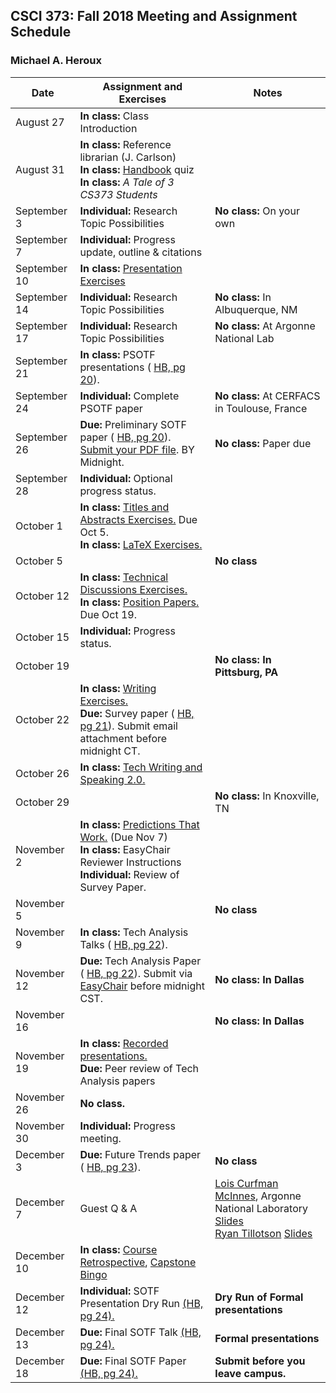 ## CSCI 373: Fall 2018 Meeting and Assignment Schedule

### Michael A. Heroux



| **Date** | **Assignment and Exercises** | **Notes** |
| --- | --- | --- |
| August 27 | **In class:** Class Introduction  |   |
| August 31 |**In class:** Reference librarian (J. Carlson) <br> **In class:** [Handbook](https://maherou.github.io/files/CS373/CSCI373CourseHandbookFifteenthEdition.pdf) quiz <br> **In class:**  _A Tale of 3 CS373 Students_ |   |
| September 3 | **Individual:** Research Topic Possibilities | **No class:** On your own  |
| September 7 | **Individual:** Progress update, outline & citations |   |
| September 10 | **In class:** [Presentation Exercises](https://collegeville.github.io/Orator/PresentationsThatWork/) |   |
| September 14 | **Individual:** Research Topic Possibilities | **No class:** In Albuquerque, NM  |
| September 17 | **Individual:** Research Topic Possibilities | **No class:** At Argonne National Lab  |
| September 21 | **In class:** PSOTF presentations ( [HB, pg 20](https://maherou.github.io/files/CS373/CSCI373CourseHandbookFifteenthEdition.pdf)). |   |
| September 24 | **Individual:** Complete PSOTF paper | **No class:** At CERFACS in Toulouse, France  |
| September 26 | **Due:** Preliminary SOTF paper ( [HB, pg 20](https://maherou.github.io/files/CS373/CSCI373CourseHandbookFifteenthEdition.pdf)). [Submit your PDF file](https://easychair.org/conferences/?conf=fall2018psotf). BY Midnight. | **No class:** Paper due |
| September 28 |  **Individual:** Optional progress status. | |
| October 1 | **In class:** [Titles and Abstracts Exercises.](https://collegeville.github.io/Scribe/TitlesAndAbstractsThatWork/) Due Oct 5. <br> **In class:** [LaTeX Exercises.](https://collegeville.github.io/Scribe/UsingLatex/) |   |
| October 5 |  | **No class**  |
| October 12 | **In class:** [Technical Discussions Exercises.](https://collegeville.github.io/Orator/DiscussionsThatWork/) <br> **In class:** [Position Papers.](https://collegeville.github.io/Scribe/PositionPapers/) Due Oct 19. |   |
| October 15 | **Individual:** Progress status. |   |
| October 19 |   | **No class: In Pittsburg, PA**  |
| October 22 | **In class:** [Writing Exercises.](https://collegeville.github.io/Scribe/BetterTechnicalWriting/) <br> **Due:** Survey paper ( [HB, pg 21](https://maherou.github.io/files/CS373/CSCI373CourseHandbookFifteenthEdition.pdf)). Submit email attachment before midnight CT. |   |
| October 26 | **In class:** [Tech Writing and Speaking 2.0.](https://maherou.github.io/files/CS373/TechWritingSpeaking2.0.pdf)  |   |
| October 29 |   | **No class:** In Knoxville, TN  |
| November 2 | **In class:** [Predictions That Work.](https://collegeville.github.io/Scribe/PredictionsThatWork/) (Due Nov 7) <br> **In class:** EasyChair Reviewer Instructions <br> **Individual:** Review of Survey Paper. |  |
| November 5 |  |**No class**|
| November 9 | **In class:** Tech Analysis Talks ( [HB, pg 22](https://maherou.github.io/files/CS373/CSCI373CourseHandbookFifteenthEdition.pdf)). |  |
| November 12 |**Due:** Tech Analysis Paper ( [HB, pg 22](https://maherou.github.io/files/CS373/CSCI373CourseHandbookFifteenthEdition.pdf)). Submit via [EasyChair](https://easychair.org/conferences/?conf=fall2018techanalsys) before midnight CST.  | **No class: In Dallas** |
| November 16 |  | **No class: In Dallas** |
| November 19 | **In class:** [Recorded presentations.](https://collegeville.github.io/Orator/RecordedPresentations) <br> **Due:** Peer review of Tech Analysis papers |   |
| November 26 | **No class.** |  |
| November 30 | **Individual:** Progress meeting. |  |
| December 3 | **Due:** Future Trends paper ( [HB, pg 23](https://maherou.github.io/files/CS373/CSCI373CourseHandbookFifteenthEdition.pdf)).    | **No class** |
| December 7 | Guest Q & A | [Lois Curfman McInnes](https://press3.mcs.anl.gov/curfman/), Argonne National Laboratory [Slides](https://maherou.github.io/files/CS373/mcinnes2018.pdf) <br> [Ryan Tillotson](https://www.csbsju.edu/xpd/students/exploring-majors-and-careers/alum-spotlights/ryan-tillotson) [Slides](https://maherou.github.io/files/CS373/Tillotson.pdf) |
| December 10 | **In class:** [Course Retrospective](https://collegeville.github.io/Scribe/Retrospectives/), [Capstone Bingo](https://maherou.github.io/files/CS373/Bingo/Capstone-Bingo) |  |
| December 12 | **Individual:** SOTF Presentation Dry Run [(HB, pg 24).](https://maherou.github.io/files/CS373/CSCI373CourseHandbookFifteenthEdition.pdf) | **Dry Run of Formal presentations** |
| December 13 | **Due:** Final SOTF Talk [(HB, pg 24).](https://maherou.github.io/files/CS373/CSCI373CourseHandbookFifteenthEdition.pdf) | **Formal presentations** |
| December 18  | **Due:** Final SOTF Paper [(HB, pg 24).](https://maherou.github.io/files/CS373/CSCI373CourseHandbookFifteenthEdition.pdf) | **Submit before you leave campus.** |
